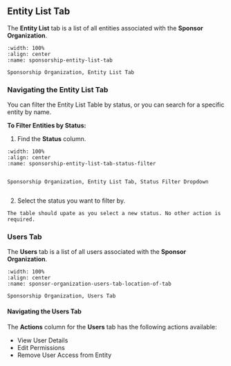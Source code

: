 


## Entity List Tab


The **Entity List** tab is a list of all entities associated with the **Sponsor Organization**. 

```{figure} ../../_static/solo_app/Universal/view-sponsorship-organization/entity-list-tab/sponsorship-entity-list-tab-location-of-tab.png
:width: 100%
:align: center
:name: sponsorship-entity-list-tab

Sponsorship Organization, Entity List Tab
```

### Navigating the Entity List Tab

You can filter the Entity List Table by status, or you can search for a specific entity by name.

**To Filter Entities by Status:**

1. Find the **Status** column.

```{figure} ../../_static/solo_app/Universal/view-sponsorship-organization/entity-list-tab/sponsorship-entity-list-tab-status-filter.png
:width: 100%
:align: center
:name: sponsorship-entity-list-tab-status-filter


Sponsorship Organization, Entity List Tab, Status Filter Dropdown
    
```



2. Select the status you want to filter by.


```{admonition} Note
The table should upate as you select a new status. No other action is required.
```



### Users Tab



The **Users** tab is a list of all users associated with the **Sponsor Organization**.

```{figure} ../../_static/solo_app/Universal/view-sponsorship-organization/users-tab/sponsor-organization-users-tab-location-of-tab.png
:width: 100%
:align: center
:name: sponsor-organization-users-tab-location-of-tab

Sponsorship Organization, Users Tab
```

#### Navigating the Users Tab

The **Actions** column for the **Users** tab has the following actions available:

- View User Details
- Edit Permissions
- Remove User Access from Entity

